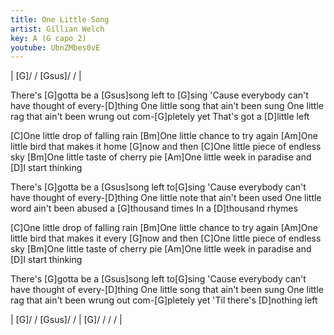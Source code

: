 ```yaml
---
title: One Little Song
artist: Gillian Welch
key: A (G capo 2)
youtube: UbnZMbes0vE
---
```

| [G]/ / [Gsus]/ / |

There's [G]gotta be a [Gsus]song left to [G]sing
'Cause everybody can't have thought of every-[D]thing
One little song that ain't been sung
One little rag that ain't been wrung out com-[G]pletely yet
That's got a [D]little left

[C]One little drop of falling rain
[Bm]One little chance to try again
[Am]One little bird that makes it home [G]now and then
[C]One little piece of endless sky
[Bm]One little taste of cherry pie
[Am]One little week in paradise and [D]I start thinking

There's [G]gotta be a [Gsus]song left to[G]sing
'Cause everybody can't have thought of every-[D]thing
One little note that ain't been used
One little word ain't been abused a [G]thousand times
In a [D]thousand rhymes

[C]One little drop of falling rain
[Bm]One little chance to try again
[Am]One little bird that makes it every [G]now and then
[C]One little piece of endless sky
[Bm]One little taste of cherry pie
[Am]One little week in paradise and [D]I start thinking

There's [G]gotta be a [Gsus]song left to[G]sing
'Cause everybody can't have thought of every-[D]thing
One little song that ain't been sung
One little rag that ain't been wrung out com-[G]pletely yet
'Til there's [D]nothing left

| [G]/ / [Gsus]/ / | [G]/ / / / |